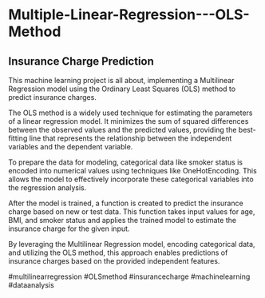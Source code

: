 # Multiple-Linear-Regression---OLS-Method
## Insurance Charge Prediction

This machine learning project is all about, implementing a Multilinear Regression model using the Ordinary Least Squares (OLS) method to predict insurance charges.

The OLS method is a widely used technique for estimating the parameters of a linear regression model. It minimizes the sum of squared differences between the observed values and the predicted values, providing the best-fitting line that represents the relationship between the independent variables and the dependent variable.

To prepare the data for modeling, categorical data like smoker status is encoded into numerical values using techniques like OneHotEncoding. This allows the model to effectively incorporate these categorical variables into the regression analysis.

After the model is trained, a function is created to predict the insurance charge based on new or test data. This function takes input values for age, BMI, and smoker status and applies the trained model to estimate the insurance charge for the given input.

By leveraging the Multilinear Regression model, encoding categorical data, and utilizing the OLS method, this approach enables predictions of insurance charges based on the provided independent features.

#multilinearregression #OLSmethod #insurancecharge #machinelearning #dataanalysis
